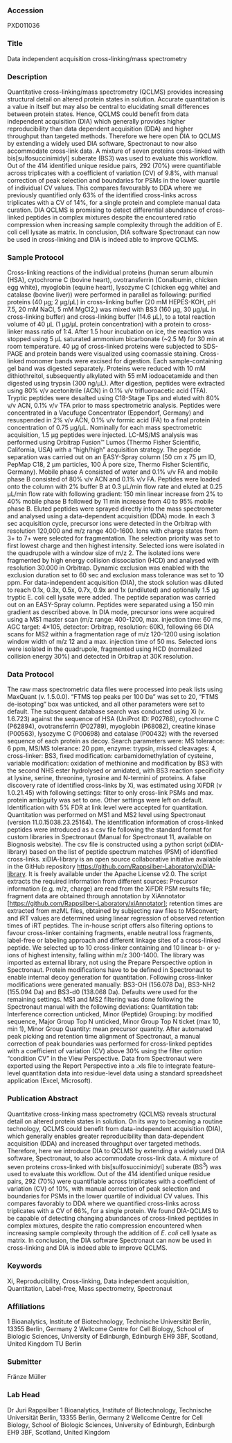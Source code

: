 ### Accession
PXD011036

### Title
Data independent acquisition cross-linking/mass spectrometry

### Description
Quantitative cross-linking/mass spectrometry (QCLMS) provides increasing structural detail on altered protein states in solution. Accurate quantitation is a value in itself but may also be central to elucidating small differences between protein states. Hence, QCLMS could benefit from data independent acquisition (DIA) which generally provides higher reproducibility than data dependent acquisition (DDA) and higher throughput than targeted methods. Therefore we here open DIA to QCLMS by extending a widely used DIA software, Spectronaut to now also accommodate cross-link data. A mixture of seven proteins cross-linked with bis[sulfosuccinimidyl] suberate (BS3) was used to evaluate this workflow. Out of the 414 identified unique residue pairs, 292 (70%) were quantifiable across triplicates with a coefficient of variation (CV) of 9.8%, with manual correction of peak selection and boundaries for PSMs in the lower quartile of individual CV values. This compares favourably to DDA where we previously quantified only 63% of the identified cross-links across triplicates with a CV of 14%, for a single protein and complete manual data curation. DIA QCLMS is promising to detect differential abundance of cross-linked peptides in complex mixtures despite the encountered ratio compression when increasing sample complexity through the addition of E. coli cell lysate as matrix. In conclusion, DIA software Spectronaut can now be used in cross-linking and DIA is indeed able to improve QCLMS.

### Sample Protocol
Cross-linking reactions of the individual proteins (human serum albumin (HSA), cytochrome C (bovine heart), ovotransferrin (Conalbumin, chicken egg white), myoglobin (equine heart), lysozyme C (chicken egg white) and catalase (bovine liver)) were performed in parallel as following: purified proteins (40 μg; 2 µg/µL) in cross-linking buffer (20 mM HEPES-KOH, pH 7.5, 20 mM NaCl, 5 mM MgCl2,) was mixed with BS3 (160 µg, 30 μg/μL in cross-linking buffer) and cross-linking buffer (14.6 µL), to a total reaction volume of 40 µL (1 µg/µL protein concentration) with a protein to cross-linker mass ratio of 1:4. After 1.5 hour incubation on ice, the reaction was stopped using 5 µL saturated ammonium bicarbonate (~2.5 M) for 30 min at room temperature. 40 µg of cross-linked proteins were subjected to SDS-PAGE and protein bands were visualized using coomassie staining. Cross-linked monomer bands were excised for digestion. Each sample-containing gel band was digested separately. Proteins were reduced with 10 mM dithiothreitol, subsequently alkylated with 55 mM iodoacetamide and then digested using trypsin (300 ng/µL). After digestion, peptides were extracted using 80% v/v acetonitrile (ACN) in 0.1% v/v trifluoroacetic acid (TFA). Tryptic peptides were desalted using C18-Stage Tips and eluted with 80% v/v ACN, 0.1% v/v TFA prior to mass spectrometric analysis. Peptides were concentrated in a Vacufuge Concentrator (Eppendorf, Germany) and resuspended in 2% v/v ACN, 0.1% v/v formic acid (FA) to a final protein concentration of 0.75 μg/µL. Nominally for each mass spectrometric acquisition, 1.5 µg peptides were injected. LC-MS/MS analysis was performed using Orbitrap Fusion™ Lumos (Thermo Fisher Scientific, California, USA) with a “high/high” acquisition strategy. The peptide separation was carried out on an EASY-Spray column (50 cm x 75 µm ID, PepMap C18, 2 µm particles, 100 Å pore size, Thermo Fisher Scientific, Germany). Mobile phase A consisted of water and 0.1% v/v FA and mobile phase B consisted of 80% v/v ACN and 0.1% v/v FA. Peptides were loaded onto the column with 2% buffer B at 0.3 µL/min flow rate and eluted at 0.25 µL/min flow rate with following gradient: 150 min linear increase from 2% to 40% mobile phase B followed by 11 min increase from 40 to 95% mobile phase B. Eluted peptides were sprayed directly into the mass spectrometer and analysed using a data-dependent acquisition (DDA) mode. In each 3 sec acquisition cycle, precursor ions were detected in the Orbitrap with resolution 120,000 and m/z range 400-1600. Ions with charge states from 3+ to 7+ were selected for fragmentation. The selection priority was set to first lowest charge and then highest intensity. Selected ions were isolated in the quadrupole with a window size of m/z 2. The isolated ions were fragmented by high energy collision dissociation (HCD) and analysed with resolution 30.000 in Orbitrap. Dynamic exclusion was enabled with the exclusion duration set to 60 sec and exclusion mass tolerance was set to 10 ppm. For data-independent acquisition (DIA), the stock solution was diluted to reach 0.1x, 0.3x, 0.5x, 0.7x, 0.9x and 1x (undiluted) and optionally 1.5 µg tryptic E. coli cell lysate were added. The peptide separation was carried out on an EASY-Spray column. Peptides were separated using a 150 min gradient as described above. In DIA mode, precursor ions were acquired using a MS1 master scan (m/z range: 400-1200, max. injection time: 60 ms, AGC target: 4×105, detector: Orbitrap, resolution: 60K), following 66 DIA scans for MS2 within a fragmentation rage of m/z 120-1200 using isolation window width of m/z 12 and a max. injection time of 50 ms. Selected ions were isolated in the quadrupole, fragmented using HCD (normalized collision energy 30%) and detected in Orbitrap at 30K resolution.

### Data Protocol
The raw mass spectrometric data files were processed into peak lists using MaxQuant (v. 1.5.0.0). “FTMS top peaks per 100 Da” was set to 20, “FTMS de-isotoping” box was unticked, and all other parameters were set to default. The subsequent database search was conducted using Xi (v. 1.6.723) against the sequence of HSA (UniProt ID: P02768), cytochrome C (P62894), ovotransferrin (P02789), myoglobin (P68082), creatine kinase (P00563), lysozyme C (P00698) and catalase (P00432) with the reversed sequence of each protein as decoy. Search parameters were: MS tolerance: 6 ppm, MS/MS tolerance: 20 ppm, enzyme: trypsin, missed cleavages: 4, cross-linker: BS3, fixed modification: carbamidomethylation of cysteine, variable modification: oxidation of methionine and modification by BS3 with the second NHS ester hydrolysed or amidated, with BS3 reaction specificity at lysine, serine, threonine, tyrosine and N-termini of proteins. A false discovery rate of identified cross-links by Xi, was estimated using XiFDR (v 1.0.21.45) with following settings: filter to only cross-link PSMs and max. protein ambiguity was set to one. Other settings were left on default. Identification with 5% FDR at link level were accepted for quantitation. Quantitation was performed on MS1 and MS2 level using Spectronaut (version 11.0.15038.23.25164). The identification information of cross-linked peptides were introduced as a csv file following the standard format for custom libraries in Spectronaut (Manual for Spectronaut 11, available on Biognosis website). The csv file is constructed using a python script (xiDIA-library) based on the list of peptide spectrum matches (PSM) of identified cross-links. xiDIA-library is an open source collaborative initiative available in the GitHub repository https://github.com/Rappsilber-Laboratory/xiDIA-library. It is freely available under the Apache License v2.0. The script extracts the required information from different sources: Precursor information (e.g. m/z, charge) are read from the XiFDR PSM results file; fragment data are obtained through annotation by XiAnnotator [https://github.com/Rappsilber-Laboratory/xiAnnotator]; retention times are extracted from mzML files, obtained by subjecting raw files to MSconvert; and iRT values are determined using linear regression of observed retention times of iRT peptides. The in-house script offers also filtering options to favour cross-linker containing fragments, enable neutral loss fragments, label-free or labeling approach and different linkage sites of a cross-linked peptide. We selected up to 10 cross-linker containing and 10 linear b- or y-ions of highest intensity, falling within m/z 300-1400. The library was imported as external library, not using the Prepare Perspective option in Spectronaut. Protein modifications have to be defined in Spectronaut to enable internal decoy generation for quantitation. Following cross-linker modifications were generated manually: BS3-OH (156.078 Da), BS3-NH2 (155.094 Da) and BS3-d0 (138.068 Da). Defaults were used for the remaining settings. MS1 and MS2 filtering was done following the Spectronaut manual with the following deviations: Quantitation tab: Interference correction unticked, Minor (Peptide) Grouping: by modified sequence, Major Group Top N unticked, Minor Group Top N ticket (max 10, min 1), Minor Group Quantity: mean precursor quantity. After automated peak picking and retention time alignment of Spectronaut, a manual correction of peak boundaries was performed for cross-linked peptides with a coefficient of variation (CV) above 30% using the filter option “condition CV” in the View Perspective. Data from Spectronaut were exported using the Report Perspective into a .xls file to integrate feature-level quantitation data into residue-level data using a standard spreadsheet application (Excel, Microsoft).

### Publication Abstract
Quantitative cross-linking mass spectrometry (QCLMS) reveals structural detail on altered protein states in solution. On its way to becoming a routine technology, QCLMS could benefit from data-independent acquisition (DIA), which generally enables greater reproducibility than data-dependent acquisition (DDA) and increased throughput over targeted methods. Therefore, here we introduce DIA to QCLMS by extending a widely used DIA software, Spectronaut, to also accommodate cross-link data. A mixture of seven proteins cross-linked with bis[sulfosuccinimidyl] suberate (BS<sup>3</sup>) was used to evaluate this workflow. Out of the 414 identified unique residue pairs, 292 (70%) were quantifiable across triplicates with a coefficient of variation (CV) of 10%, with manual correction of peak selection and boundaries for PSMs in the lower quartile of individual CV values. This compares favorably to DDA where we quantified cross-links across triplicates with a CV of 66%, for a single protein. We found DIA-QCLMS to be capable of detecting changing abundances of cross-linked peptides in complex mixtures, despite the ratio compression encountered when increasing sample complexity through the addition of <i>E. coli</i> cell lysate as matrix. In conclusion, the DIA software Spectronaut can now be used in cross-linking and DIA is indeed able to improve QCLMS.

### Keywords
Xi, Reproducibility, Cross-linking, Data independent acquisition, Quantitation, Label-free, Mass spectrometry, Spectronaut

### Affiliations
1 Bioanalytics, Institute of Biotechnology, Technische Universität Berlin, 13355 Berlin, Germany 2 Wellcome Centre for Cell Biology, School of Biologic Sciences, University of Edinburgh, Edinburgh EH9 3BF, Scotland, United Kingdom
TU Berlin

### Submitter
Fränze Müller

### Lab Head
Dr Juri Rappsilber
1 Bioanalytics, Institute of Biotechnology, Technische Universität Berlin, 13355 Berlin, Germany 2 Wellcome Centre for Cell Biology, School of Biologic Sciences, University of Edinburgh, Edinburgh EH9 3BF, Scotland, United Kingdom


